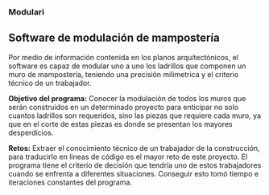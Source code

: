 ### Modulari

## Software de modulación de mampostería

Por medio de información contenida en los planos arquitectónicos, el software es capaz de modular uno a uno los ladrillos que componen un muro de mampostería, teniendo una precisión milimetrica y el criterio técnico de un trabajador. 

**Objetivo del programa:**
Conocer la modulación de todos los muros que serán construidos en un determinado proyecto para enticipar no solo cuantos ladrillos son requeridos, sino las piezas que requiere cada muro, ya que en el corte de estas piezas es donde se presentan los mayores desperdicios. 

**Retos:**
Extraer el conocimiento técnico de un trabajador de la construcción, para traducirlo en lineas de código es el mayor reto de este proyecto. El programa tiene el criterio de decisión que tendría uno de estos trabajadores cuando se enfrenta a diferentes situaciones. Conseguir esto tomó tiempo e iteraciones constantes del programa. 
